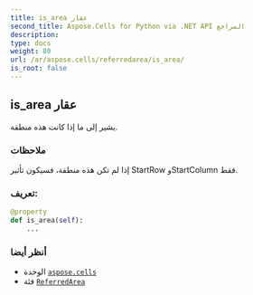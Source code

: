 ```yaml
---
title: is_area عقار
second_title: Aspose.Cells for Python via .NET API المراجع
description:
type: docs
weight: 80
url: /ar/aspose.cells/referredarea/is_area/
is_root: false
---
```

##  is_area عقار

يشير إلى ما إذا كانت هذه منطقة.

###  ملاحظات

إذا لم تكن هذه منطقة، فسيكون تأثير StartRow وStartColumn فقط.
###  تعريف:
```python
@property
def is_area(self):
    ...
```

###  أنظر أيضا
* الوحدة [`aspose.cells`](../../)
* فئة [`ReferredArea`](/cells/python-net/ar/aspose.cells/referredarea)
